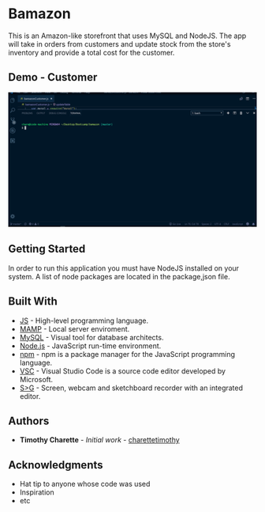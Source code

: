 # Bamazon

This is an Amazon-like storefront that uses MySQL and NodeJS. The app will take in orders from customers and update stock from the store's inventory and provide a total cost for the customer.

## Demo - Customer

![bamazon](./bamazon.gif)

## Getting Started

In order to run this application you must have NodeJS installed on your system. A list of node packages are located in the package,json file.

## Built With

* [JS](https://developer.mozilla.org/en-US/docs/Web/JavaScript) - High-level programming language.
* [MAMP](https://www.mamp.info/en/) - Local server enviroment.
* [MySQL](https://www.mysql.com/products/workbench/) - Visual tool for database architects.
* [Node.js](https://nodejs.org/en/) - JavaScript run-time environment.
* [npm](https://www.npmjs.com/) - npm is a package manager for the JavaScript programming language.
* [VSC](https://code.visualstudio.com/) - Visual Studio Code is a source code editor developed by Microsoft.
* [S>G](https://www.screentogif.com/) - Screen, webcam and sketchboard recorder with an integrated editor.




## Authors

* **Timothy Charette** - *Initial work* - [charettetimothy](https://github.com/charettetimothy)

## Acknowledgments

* Hat tip to anyone whose code was used
* Inspiration
* etc